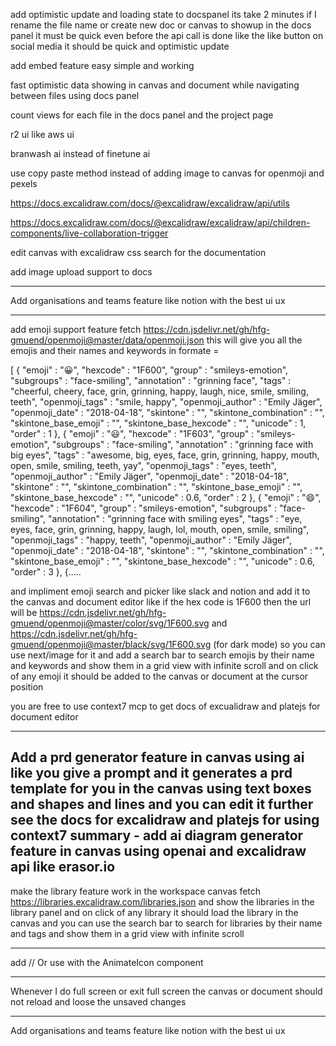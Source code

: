 add optimistic update and loading state to docspanel its take 2 minutes if I rename the file name or create new doc or canvas to showup in the docs panel it must be quick even before the api call is done like the like button on social media it should be quick and optimistic update

<!-- and if you are adding signin then redirect after login using the url format http://localhost:3000/handler/sign-in?after_auth_return_to=%2F -->


add embed feature easy simple and working

fast optimistic data showing in canvas and document while navigating between files using docs panel


count views for each file in the docs panel and the project page





r2 ui like aws ui


branwash ai instead of finetune ai


use copy paste method instead of adding image to canvas for openmoji and pexels


https://docs.excalidraw.com/docs/@excalidraw/excalidraw/api/utils

https://docs.excalidraw.com/docs/@excalidraw/excalidraw/api/children-components/live-collaboration-trigger

edit  canvas with excalidraw css search for the documentation


add image upload support to docs



---


Add organisations and teams feature like notion with the best ui ux 

---

add emoji support feature fetch https://cdn.jsdelivr.net/gh/hfg-gmuend/openmoji@master/data/openmoji.json this will give you all the emojis and their names and keywords in formate = 

[
{
"emoji"
:
"😀",
"hexcode"
:
"1F600",
"group"
:
"smileys-emotion",
"subgroups"
:
"face-smiling",
"annotation"
:
"grinning face",
"tags"
:
"cheerful, cheery, face, grin, grinning, happy, laugh, nice, smile, smiling, teeth",
"openmoji_tags"
:
"smile, happy",
"openmoji_author"
:
"Emily Jäger",
"openmoji_date"
:
"2018-04-18",
"skintone"
:
"",
"skintone_combination"
:
"",
"skintone_base_emoji"
:
"",
"skintone_base_hexcode"
:
"",
"unicode"
:
1,
"order"
:
1
},
{
"emoji"
:
"😃",
"hexcode"
:
"1F603",
"group"
:
"smileys-emotion",
"subgroups"
:
"face-smiling",
"annotation"
:
"grinning face with big eyes",
"tags"
:
"awesome, big, eyes, face, grin, grinning, happy, mouth, open, smile, smiling, teeth, yay",
"openmoji_tags"
:
"eyes, teeth",
"openmoji_author"
:
"Emily Jäger",
"openmoji_date"
:
"2018-04-18",
"skintone"
:
"",
"skintone_combination"
:
"",
"skintone_base_emoji"
:
"",
"skintone_base_hexcode"
:
"",
"unicode"
:
0.6,
"order"
:
2
},
{
"emoji"
:
"😄",
"hexcode"
:
"1F604",
"group"
:
"smileys-emotion",
"subgroups"
:
"face-smiling",
"annotation"
:
"grinning face with smiling eyes",
"tags"
:
"eye, eyes, face, grin, grinning, happy, laugh, lol, mouth, open, smile, smiling",
"openmoji_tags"
:
"happy, teeth",
"openmoji_author"
:
"Emily Jäger",
"openmoji_date"
:
"2018-04-18",
"skintone"
:
"",
"skintone_combination"
:
"",
"skintone_base_emoji"
:
"",
"skintone_base_hexcode"
:
"",
"unicode"
:
0.6,
"order"
:
3
},
{.....

and impliment emoji search and picker like slack and notion and add it to the canvas and document editor like if the hex code is 1F600 then the url will be https://cdn.jsdelivr.net/gh/hfg-gmuend/openmoji@master/color/svg/1F600.svg and https://cdn.jsdelivr.net/gh/hfg-gmuend/openmoji@master/black/svg/1F600.svg (for dark mode) so you can use next/image for it and add a search bar to search emojis by their name and keywords and show them in a grid view with infinite scroll and on click of any emoji it should be added to the canvas or document at the cursor position

you are free to use context7 mcp to get docs of excualidraw and platejs for document editor

---


Add a prd generator feature in canvas using ai like you give a prompt and it generates a prd template for you in the canvas using text boxes and shapes and lines and you can edit it further
see the docs for excalidraw and platejs for using context7
summary - add ai diagram generator feature in canvas using openai and excalidraw api like erasor.io 
---

make the library feature work in the workspace canvas fetch https://libraries.excalidraw.com/libraries.json
 and show the libraries in the library panel and on click of any library it should load the library in the canvas and you can use the search bar to search for libraries by their name and tags and show them in a grid view with infinite scroll



 ---
 
 add <Expand animateOnHover />
// Or use with the AnimateIcon component
<AnimateIcon animateOnHover>
  <Expand />
</AnimateIcon>

---

Whenever I do full screen or exit full screen the canvas or document should not reload and loose the unsaved changes


---

Add organisations and teams feature like notion with the best ui ux 
